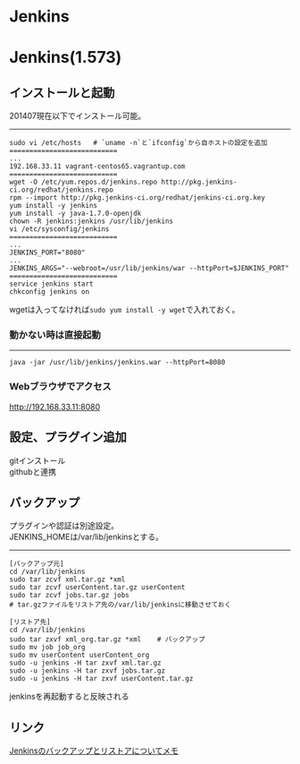 Jenkins
==========
# Jenkins(1.573)
## インストールと起動

201407現在以下でインストール可能。

---
    sudo vi /etc/hosts   # `uname -n`と`ifconfig`から自ホストの設定を追加
    ===========================
    ...
    192.168.33.11 vagrant-centos65.vagrantup.com
    ===========================
    wget -O /etc/yum.repos.d/jenkins.repo http://pkg.jenkins-ci.org/redhat/jenkins.repo
    rpm --import http://pkg.jenkins-ci.org/redhat/jenkins-ci.org.key
    yum install -y jenkins
    yum install -y java-1.7.0-openjdk
    chown -R jenkins:jenkins /usr/lib/jenkins
    vi /etc/sysconfig/jenkins
    ===========================
    ...
    JENKINS_PORT="8080"
    ...
    JENKINS_ARGS="--webroot=/usr/lib/jenkins/war --httpPort=$JENKINS_PORT"
    ===========================
    service jenkins start
    chkconfig jenkins on

wgetは入ってなければ`sudo yum install -y wget`で入れておく。

### 動かない時は直接起動
---
    java -jar /usr/lib/jenkins/jenkins.war --httpPort=8080

### Webブラウザでアクセス
http://192.168.33.11:8080

## 設定、プラグイン追加
gitインストール  
githubと連携

## バックアップ
プラグインや認証は別途設定。  
JENKINS_HOMEは/var/lib/jenkinsとする。

---
    [バックアップ元]
    cd /var/lib/jenkins
    sudo tar zcvf xml.tar.gz *xml
    sudo tar zcvf userContent.tar.gz userContent
    sudo tar zcvf jobs.tar.gz jobs
    # tar.gzファイルをリストア先の/var/lib/jenkinsに移動させておく
    
    [リストア先]
    cd /var/lib/jenkins
    sudo tar zxvf xml_org.tar.gz *xml    # バックアップ
    sudo mv job job_org
    sudo mv userContent userContent_org
    sudo -u jenkins -H tar zxvf xml.tar.gz
    sudo -u jenkins -H tar zxvf jobs.tar.gz
    sudo -u jenkins -H tar zxvf userContent.tar.gz

jenkinsを再起動すると反映される

## リンク
[Jenkinsのバックアップとリストアについてメモ](http://qiita.com/tq_jappy/items/3654059d09a4896ae598)
